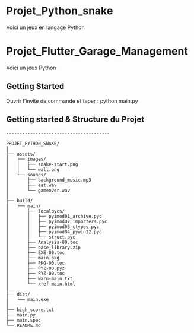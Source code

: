 # Projet_Python_snake

Voici un jeux en langage Python 

# Projet_Flutter_Garage_Management

Voici un jeux Python 

## Getting Started

Ouvrir l'invite de commande et taper : python main.py

## Getting started & Structure du Projet

```shell
---------------------------------------

PROJET_PYTHON_SNAKE/
│
├── assets/
│   ├── images/
│   │   ├── snake-start.png
│   │   └── wall.png
│   └── sounds/
│       ├── background_music.mp3
│       ├── eat.wav
│       └── gameover.wav
│
├── build/
│   └── main/
│       ├── localpycs/
│       │   ├── pyimod01_archive.pyc
│       │   ├── pyimod02_importers.pyc
│       │   ├── pyimod03_ctypes.pyc
│       │   ├── pyimod04_pywin32.pyc
│       │   └── struct.pyc
│       ├── Analysis-00.toc
│       ├── base_library.zip
│       ├── EXE-00.toc
│       ├── main.pkg
│       ├── PKG-00.toc
│       ├── PYZ-00.pyz
│       ├── PYZ-00.toc
│       ├── warn-main.txt
│       └── xref-main.html
│
├── dist/
│   └── main.exe
│
├── high_score.txt
├── main.py
├── main.spec
└── README.md

